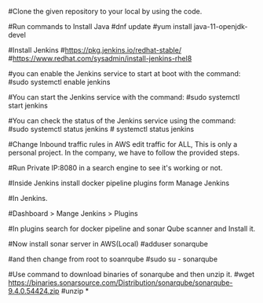 #Clone the given repository to your local by using the code. 

#Run commands to Install Java
    #dnf update
    #yum install java-11-openjdk-devel

#Install Jenkins
    #https://pkg.jenkins.io/redhat-stable/
    #https://www.redhat.com/sysadmin/install-jenkins-rhel8

#you can enable the Jenkins service to start at boot with the command:
    #sudo systemctl enable jenkins

#You can start the Jenkins service with the command:
    #sudo systemctl start jenkins

#You can check the status of the Jenkins service using the command:
    #sudo systemctl status jenkins
    # systemctl status jenkins

#Change Inbound traffic rules in AWS edit traffic for ALL, This is only a personal project. In the company, we have to follow the provided steps.

#Run Private IP:8080 in a search engine to see it's working or not.

#Inside Jenkins install docker pipeline plugins form Manage Jenkins

#In Jenkins.

#Dashboard > Mange Jenkins > Plugins

#In plugins search for docker pipeline and sonar Qube scanner and Install it.

#Now install sonar server in AWS(Local)
    #adduser sonarqube

#and then change from root to  soanrqube
    #sudo su - sonarqube

#Use command to download binaries of sonarqube and then unzip it.
    #wget https://binaries.sonarsource.com/Distribution/sonarqube/sonarqube-9.4.0.54424.zip
    #unzip * 